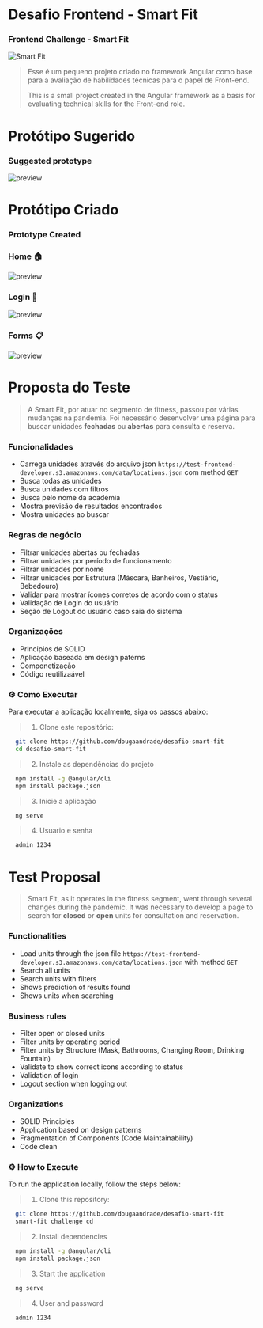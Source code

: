 # Desafio Frontend - Smart Fit

### Frontend Challenge - Smart Fit

![Smart Fit](./src/assets/img/svg/logo.svg)

> Esse é um pequeno projeto criado no framework Angular como base para a avaliação de habilidades técnicas para o papel de Front-end.
>
> This is a small project created in the Angular framework as a basis for evaluating technical skills for the Front-end role.

# Protótipo Sugerido

### Suggested prototype

![preview](preview-origin.png)

# Protótipo Criado

### Prototype Created

### Home 🏠

![preview](Home-Page.png)

### Login 🔐

![preview](Login-Page.png)

### Forms 📋

![preview](Forms-Page.png)

# Proposta do Teste

> A Smart Fit, por atuar no segmento de fitness, passou por várias mudanças na pandemia. Foi necessário desenvolver uma página para buscar unidades **fechadas** ou **abertas** para consulta e reserva.

### Funcionalidades

- Carrega unidades através do arquivo json `https://test-frontend-developer.s3.amazonaws.com/data/locations.json` com method `GET`
- Busca todas as unidades
- Busca unidades com filtros
- Busca pelo nome da academia
- Mostra previsão de resultados encontrados
- Mostra unidades ao buscar

### Regras de negócio

- Filtrar unidades abertas ou fechadas
- Filtrar unidades por período de funcionamento
- Filtrar unidades por nome
- Filtrar unidades por Estrutura (Máscara, Banheiros, Vestiário, Bebedouro)
- Validar para mostrar ícones corretos de acordo com o status
- Validação de Login do usuário
- Seção de Logout do usuário caso saia do sistema

### Organizações

- Principios de SOLID
- Aplicação baseada em design paterns
- Componetização
- Código reutilizaável

### ⚙️ Como Executar

Para executar a aplicação localmente, siga os passos abaixo:

> 1. Clone este repositório:

```bash
  git clone https://github.com/dougaandrade/desafio-smart-fit
  cd desafio-smart-fit

```

> 2. Instale as dependências do projeto

```bash
  npm install -g @angular/cli
  npm install package.json

```

> 3. Inicie a aplicação

```bash
  ng serve

```

> 4. Usuario e senha

```bash
  admin 1234

```

# Test Proposal

> Smart Fit, as it operates in the fitness segment, went through several changes during the pandemic. It was necessary to develop a page to search for **closed** or **open** units for consultation and reservation.

### Functionalities

- Load units through the json file `https://test-frontend-developer.s3.amazonaws.com/data/locations.json` with method `GET`
- Search all units
- Search units with filters
- Shows prediction of results found
- Shows units when searching

### Business rules

- Filter open or closed units
- Filter units by operating period
- Filter units by Structure (Mask, Bathrooms, Changing Room, Drinking Fountain)
- Validate to show correct icons according to status
- Validation of login
- Logout section when logging out

### Organizations

- SOLID Principles
- Application based on design patterns
- Fragmentation of Components (Code Maintainability)
- Code clean

### ⚙️ How to Execute

To run the application locally, follow the steps below:

> 1. Clone this repository:

```bash
  git clone https://github.com/dougaandrade/desafio-smart-fit
  smart-fit challenge cd

```

> 2. Install dependencies

```bash
  npm install -g @angular/cli
  npm install package.json

```

> 3. Start the application

```bash
  ng serve

```

> 4. User and password

```bash
  admin 1234

```
